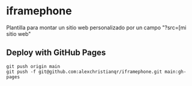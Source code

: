 # iframephone
Plantilla para montar un sitio web personalizado por un campo "?src=[mi sitio web"

## Deploy with GitHub Pages
```
git push origin main
git push -f git@github.com:alexchristianqr/iframephone.git main:gh-pages
```
